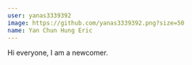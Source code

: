 ```yaml
---
user: yanas3339392
image: https://github.com/yanas3339392.png?size=50
name: Yan Chun Hung Eric
---
```

Hi everyone, I am a newcomer.
